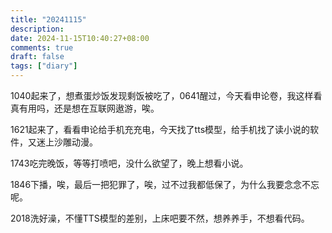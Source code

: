 ```yaml
---
title: "20241115"
description: 
date: 2024-11-15T10:40:27+08:00
comments: true
draft: false
tags: ["diary"]
---
```

1040起来了，想煮蛋炒饭发现剩饭被吃了，0641醒过，今天看申论卷，我这样看真有用吗，还是想在互联网遨游，唉。

1621起来了，看看申论给手机充充电，今天找了tts模型，给手机找了读小说的软件，又迷上沙雕动漫。

1743吃完晚饭，等等打喷吧，没什么欲望了，晚上想看小说。

1846下播，唉，最后一把犯罪了，唉，过不过我都低保了，为什么我要念念不忘呢。

2018洗好澡，不懂TTS模型的差别，上床吧要不然，想养养手，不想看代码。
